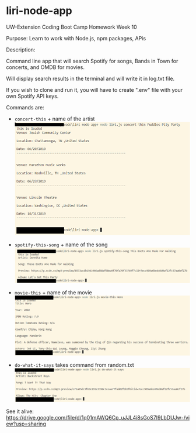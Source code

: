 # liri-node-app
UW-Extension Coding Boot Camp Homework Week 10

Purpose: Learn to work with Node.js, npm packages, APis

Description:

Command line app that will search Spotify for songs, Bands in Town for concerts, and OMDB for movies. 

Will display search results in the terminal and will write it in log.txt file.

If you wish to clone and run it, you will have to create ".env" file with your own Spotify API keys.

Commands are: 

   * `concert-this` + name of the artist
   ![concert-this](screenshots/concert-this.png)

   * `spotify-this-song` + name of the song
   ![spotify-this](screenshots/spotify-this.png)

   * `movie-this` + name of the movie
   ![movie-this](screenshots/movie-this.png)

   * `do-what-it-says` takes command from random.txt
   ![do-what-it-says](screenshots/do-what-it-says.png)

See it alive: https://drive.google.com/file/d/1q01mAWQ6Cp_uJJL4i8sGoS7I9LbDUJw-/view?usp=sharing